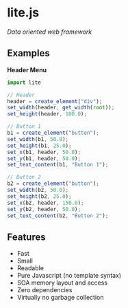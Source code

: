 # lite.js 
*Data oriented web framework*

**Examples**
------
**Header Menu**
```javascript
import lite

// Header
header = create_element("div");
set_width(header, get_width(root));
set_height(header, 100.0);

// Button 1
b1 = create_element("button");
set_width(b1, 50.0);
set_height(b1, 25.0);
set_x(b1, header, 50.0);
set_y(b1, header, 50.0);
set_text_content(b1, "Button 1");

// Button 2
b2 = create_element("button");
set_width(b2, 50.0);
set_height(b2, 25.0);
set_x(b2, header, 150.0);
set_y(b2, header, 50.0);
set_text_content(b2, "Button 2");
```
**Features**
------
+ Fast
+ Small
+ Readable
+ Pure Javascript (no template syntax)
+ SOA memory layout and access
+ Zero dependencies
+ Virtually no garbage collection
